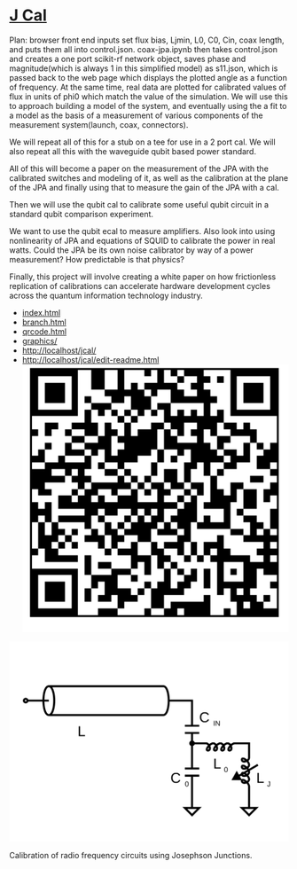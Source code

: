 # [J Cal](github.com/LafeLabs/jcal)

Plan: browser front end inputs set flux bias, Ljmin, L0, C0, Cin, coax length, and puts them all into control.json.  coax-jpa.ipynb then takes control.json and creates a one port scikit-rf network object, saves phase and magnitude(which is always 1 in this simplified model) as s11.json, which is passed back to the web page which displays the plotted angle as a function of frequency.  At the same time, real data are plotted for calibrated values of flux in units of phi0 which match the value of the simulation.  We will use this to approach building a model of the system, and eventually using the a fit to a model as the basis of a measurement of various components of the measurement system(launch, coax, connectors).  

We will repeat all of this for a stub on a tee for use in a 2 port cal. We will also repeat all this with the waveguide qubit based power standard.  

All of this will become a paper on the measurement of the JPA with the calibrated switches and modeling of it, as well as the calibration at the plane of the JPA and finally using that to measure the gain of the JPA with a cal.  

Then we will use the qubit cal to calibrate some useful qubit circuit in a standard qubit comparison experiment.  

We want to use the qubit ecal to measure amplifiers. Also look into using nonlinearity of JPA and equations of SQUID to calibrate the power in real watts. Could the JPA be its own noise calibrator by way of a power measurement?  How predictable is that physics?

Finally, this project will involve creating a white paper on how frictionless replication of calibrations can accelerate hardware development cycles across the quantum information technology industry.

 - [index.html](index.html)
 - [branch.html](branch.html)
 - [qrcode.html](qrcode.html)
 - [graphics/](graphics/)
 - [http://localhost/jcal/](http://localhost/jcal/)
 - [http://localhost/jcal/edit-readme.html](http://localhost/jcal/edit-readme.html)
![](qrcode.png)

![](graphics/jpa-coax.svg)

Calibration of radio frequency circuits using Josephson Junctions.


